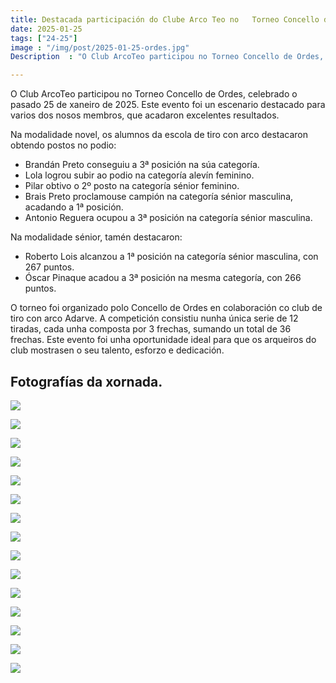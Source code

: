```yaml
---
title: Destacada participación do Clube Arco Teo no   Torneo Concello de Ordes.
date: 2025-01-25
tags: ["24-25"]
image : "/img/post/2025-01-25-ordes.jpg"  
Description  : "O Club ArcoTeo participou no Torneo Concello de Ordes, logrando uns resultados destacados con varios postos no podio nas categorías novel e sénior. "

---
```


O Club ArcoTeo participou no Torneo Concello de Ordes, celebrado o pasado 25 de xaneiro de 2025. Este evento foi un escenario destacado para varios dos nosos membros, que acadaron excelentes resultados.


Na modalidade novel, os alumnos da  escola de  tiro con arco destacaron obtendo postos no podio:
  
* Brandán Preto conseguiu a 3ª posición na súa  categoría.
* Lola logrou subir ao podio na categoría alevín  feminino.
* Pilar obtivo o 2º posto na categoría sénior feminino.
* Brais Preto proclamouse campión na categoría sénior  masculina, acadando a 1ª posición.
* Antonio Reguera ocupou a 3ª posición na categoría sénior masculina.


Na modalidade sénior, tamén destacaron:

* Roberto Lois alcanzou a 1ª posición na categoría sénior masculina, con 267 puntos.
* Óscar Pinaque acadou a 3ª posición na mesma categoría, con 266 puntos.


O torneo foi organizado polo Concello de Ordes en colaboración co club de tiro con arco Adarve. A competición consistiu nunha única serie de 12 tiradas, cada unha composta por 3 frechas, sumando un total de 36 frechas. Este evento foi unha oportunidade ideal para que os arqueiros do club mostrasen o seu talento, esforzo e dedicación.




 
## Fotografías da xornada.

![](../2025-01-25-ordes/01.jpg)


![](../2025-01-25-ordes/02.jpg)


![](../2025-01-25-ordes/03.jpg)


![](../2025-01-25-ordes/04.jpg)

![](../2025-01-25-ordes/05.jpg)


![](../2025-01-25-ordes/06.jpg)


![](../2025-01-25-ordes/07.jpg)

![](../2025-01-25-ordes/08.jpg)

![](../2025-01-25-ordes/09.jpg)

![](../2025-01-25-ordes/10.jpg)

![](../2025-01-25-ordes/11.jpg)

![](../2025-01-25-ordes/12.jpg)

![](../2025-01-25-ordes/13.jpg)

![](../2025-01-25-ordes/14.jpg)

![](../2025-01-25-ordes/15.jpg)

